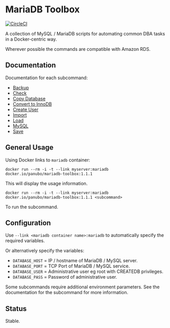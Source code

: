 # MariaDB Toolbox

[![CircleCI](https://circleci.com/gh/panubo/docker-mariadb-toolbox.svg?style=svg)](https://circleci.com/gh/panubo/docker-mariadb-toolbox)

A collection of MySQL / MariaDB scripts for automating common DBA tasks in a Docker-centric way.

Wherever possible the commands are compatible with Amazon RDS.

## Documentation

Documentation for each subcommand:

- [Backup](commands/backup.md)
- [Check](commands/check.md)
- [Copy Database](commands/copy-database.md)
- [Convert to InnoDB](commands/convert-to-innodb.md)
- [Create User](commands/create-user.md)
- [Import](commands/import.md)
- [Load](commands/load.md)
- [MySQL](commands/mysql.md)
- [Save](commands/save.md)

## General Usage

Using Docker links to `mariadb` container:

```
docker run --rm -i -t --link myserver:mariadb docker.io/panubo/mariadb-toolbox:1.1.1
```

This will display the usage information.

```
docker run --rm -i -t --link myserver:mariadb docker.io/panubo/mariadb-toolbox:1.1.1 <subcommand>
```

To run the subcommand.

## Configuration

Use `--link <mariadb container name>:mariadb` to automatically specify the required variables.

Or alternatively specify the variables:

- `DATABASE_HOST` = IP / hostname of MariaDB / MySQL server.
- `DATABASE_PORT` = TCP Port of MariaDB / MySQL service.
- `DATABASE_USER` = Administrative user eg root with CREATEDB privileges.
- `DATABASE_PASS` = Password of administrative user.

Some subcommands require additional environment parameters. See the
documentation for the subcommand for more information.

## Status

Stable.
